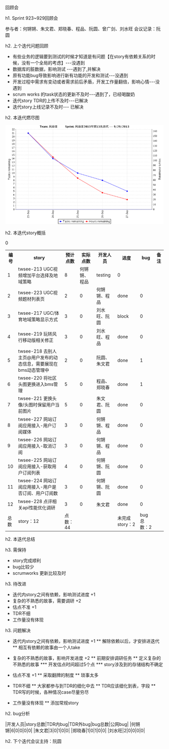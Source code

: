 回顾会

h1. Sprint 923~929回顾会

参与者：何锵锵、朱文君、郑晓春、程品、阮圆、曾广剑、刘水旺
会议记录：阮圆

h2. 上个迭代问题回顾

* 有些业务的逻辑要到测试的时候才知道是有问题【在story有依赖关系的时候，没有一个全局的考虑】---没遇到
* 数据库的脏数据，影响测试 ---遇到了,并解决
* 原有功能bug导致影响进行新有功能的开发和测试---没遇到
* 开发过程中需求有变动或者需求前后矛盾，开发工作量翻倍，影响心情---没遇到 
* scrum works 的task状态的更新不及时---遇到了，已经喝酸奶
* 迭代story TDR的上传不及时---已解决
* 迭代story上线记录不及时--- 已解决

h2. 本迭代燃尽图

![](images/borndown.png?raw=true)


h2. 本迭代story概括

<table class="table table-condensed table-bordered">
	<tbody>
		<tr>
			<th>编号</th>
			<th>story</th>
			<th>预计点数</th>
			<th>实际点数</th>
			<th>开发人员</th>
			<th>进度</th>
			<th>bug</th>
			<th>备注</th>
		</tr>
		<tr>
			<td>1</td><td>twsee-213 UGC视频增加平台选择及地域策略</td><td>8</td></td>0</td><td>何锵锵、程品</td><td>testing</td><td>0</td>
		</tr>
		<tr>
			<td>2</td><td>twsee-223 UGC视频题材列表页</td><td>2</td><td>0</td><td>何锵锵、程品</td><td>done</td><td>0</td>
		</tr>
		<tr>
			<td>3</td><td>twsee-217 UGC/体育地域策略显示方式</td><td>3</td><td>0</td><td>刘水旺、阮圆</td><td>block</td><td>0</td>
		</tr>
		<tr>
			<td>4</td><td>twsee-219 玩转风行移动版相关修正</td><td>3</td><td>0</td><td>刘水旺、程品</td><td>done</td><td>0</td>
		</tr>
		<tr>
			<td>5</td><td>twsee-218 去别人主页@用户发布的动态信息，需要展现在bms动态管理中</td><td>2</td><td>0</td><td>阮圆、朱文君</td><td>done</td><td>1</td>
		</tr>
		<tr>
			<td>6</td><td>twsee-220 将社区头图更换进入bms管理</td><td>5</td><td>0</td><td>程品、郑晓春</td><td>done</td><td>1</td>
		</tr>
		<tr>
			<td>7</td><td>twsee-221 更换头像/头图时保留用户当前图片</td><td>5</td><td>0</td><td>朱文君、阮圆</td><td>done</td><td>0</td>
		</tr>
		<tr>
			<td>8</td><td>twsee-227 网站订阅应用接入-用户订阅媒体</td><td>3</td><td>0</td><td>何锵锵、程品</td><td>done</td><td>0</td>
		</tr>
		<tr>
			<td>9</td><td>twsee-226 网站订阅应用接入-取消订阅</td><td>3</td><td>0</td><td>何锵锵、程品</td><td>done</td><td>0</td>
		</tr>
		<tr>
			<td>10</td><td>twsee-225 网站订阅应用接入-获取用户订阅列表</td><td>4</td><td>0</td><td>何锵锵、阮圆</td><td>done</td><td>0</td>
		</tr>
		<tr>
			<td>11</td><td>twsee-224 网站订阅应用接入-用户是否订阅、用户订阅数</td><td>3</td><td>0</td><td>何锵锵、阮圆</td><td>done</td><td>0</td>
		</tr>
		<tr>
			<td>12</td><td>twsee-228 点评相关api性能优化调研</td><td>3</td><td>0</td><td>朱文君</td><td>done</td><td>0</td>
		</tr>
		<tr>
			<td>总数</td><td>story：12</td><td>点数：44</td><td></td><td></td><td>未完成story：2</td><td>bug总数：2</td>
		</tr>
	</tbody>
</table>

h2. 本迭代总结


h3. 需保持

* story完成顺利
* bug比较少
* scrumworks 更新比较及时



h3. 待改进

* 迭代内story之间有依赖，影响测试进度 +1
* 复杂的不熟悉的故事，需要调研 +2
* 估点不准 +1
* TDR不细
* 工作量没有体现

h3. 问题解决

* 迭代内story之间有依赖，影响测试进度 +1
** 解除依赖以后，才安排进迭代
** 相互有依赖的故事由一个人take

* 复杂的不熟悉的故事，影响开发进度 +2
** 前期安排调研任务
** 定义复杂的不熟悉的故事
*** 开发估点时间超过5个点
*** story涉及到的存储结构不确定

* 估点不准 +1
** 采取翻牌的制度
** 琐事太多

* TDR不细
** 大家都参与到TDR的细化中去
** TDR应该细化到表，字段 
** TDR写的时候，各种情况case尽量穷尽

* 工作量没有体现
** 添加常规story

h2. bug分析

|开发人员|story总数|TDR内bug|TDR外bug|bug总数|公网bug|
|何锵锵|6|0|0|0|0|
|朱文君|3|0|1|0|0|
|郑晓春|1|0|1|0|0|
|刘水旺|2|0|0|0|0|

h2. 下个迭代会议主持：阮圆